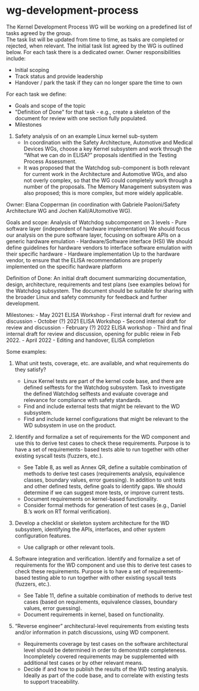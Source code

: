 # wg-development-process
The Kernel Development Process WG will be working on a predefined list of tasks agreed by the group.  
The task list will be updated from time to time, as tsaks are completed or rejected, when relevant.
The initial task list agreed by the WG is outlined below.
For each task there is a dedicated owner.  Owner responsibilities include:
   - Initial scoping 
   - Track status and provide leadership
   - Handover / park the task if they can no longer spare the time to own

For each task we define:
  - Goals and scope of the topic
  - "Definition of Done" for that task - e.g., create a skeleton of the document for review with one section fully populated.
  - Milestones

1. Safety analysis of on an example Linux kernel sub-system
     - In coordination with the Safety Architecture, Automotive and Medical Devices WGs, choose a key Kernel subsystem and work through the “What we can do in ELISA?” proposals        identified in the Testing Process Assessment.
     - It was proposed that the Watchdog sub-component is both relevant for current work in the Architecture and Automotive WGs, and also not overly complex, so that the WG            could completely work through a number of the proposals. The Memory Management subsystem was also proposed; this is more complex, but more widely applicable.

Owner:  Elana Copperman (in coordination with Gabriele Paoloni/Safety Architecture WG and Jochen Kall/AUtomotive WG).

Goals and scope:  Analysis of Watchdog subcomponent on 3 levels
      - Pure software layer (independent of hardware implementation)
            We should focus our analysis on the pure software layer, focusing on software APIs on a generic hardware emulation
      - Hardware/Software interface (HSI)
            We should define guidelines for hardware vendors to interface software emulation with their specific hardware
      - Hardware implementation
            Up to the hardware vendor, to ensure that the ELISA recommendations are properly implemented on the specific hardware platform
            
Definition of Done:  An initial draft document summarizing documentation, design, architecture, requirements and test plans (see examples below) for the Watchdog subsystem.  The document should be suitable for sharing with the broader Linux and safety community for feedback and further development.

Milestones:
      - May 2021 ELISA Workshop - First internal draft for review and discussion
      - October (?) 2021 ELISA Workshop - Second internal draft for review and discussion
      - February (?) 2022 ELISA workshop - Third and final internal draft for review and discussion, opening for public reiew in Feb 2022.
      - April 2022 - Editing and handover, ELISA completion

Some examples:
1. What unit tests, coverage, etc. are available, and what requirements do they satisfy?
      - Linux Kernel tests are part of the kernel code base, and there are defined selftests for the Watchdog subsystem. Task to investigate the defined Watchdog selftests and 	         evaluate coverage and relevance for compliance with safety standards.
      - Find and include external tests that might be relevant to the WD subsystem.
      - Find and include kernel configurations that might be relevant to the WD subsystem in use on the product.

2. Identify and formalize a set of requirements for the WD component and use this to derive test cases to check these requirements. Purpose is to have a set of requirements- based tests able to run together with other existing syscall tests (fuzzers, etc.).
      - See Table 8, as well as Annex QR, define a suitable combination of methods to derive test cases (requirements analysis, equivalence classes, boundary values, error              guessing). In addition to unit tests and other defined tests, define goals to identify gaps. We should determine if we can suggest more tests, or improve current                tests.
      - Document requirements on kernel-based functionality.
      - Consider formal methods for generation of test cases (e.g., Daniel B.’s work on RT formal verification).

3. Develop a checklist or skeleton system architecture for the WD subsystem, identifying the APIs, interfaces, and other system configuration features.
      - Use callgraph or other relevant tools.

4. Software integration and verification. Identify and formalize a set of requirements for the WD component and use this to derive test cases to check these requirements. Purpose is to have a set of requirements-based testing able to run together with other existing syscall tests (fuzzers, etc.).
      - See Table 11, define a suitable combination of methods to derive test cases (based on requirements, equivalence classes, boundary values, error guessing). 	 	
      - Document requirements in kernel, based on functionality.

5. “Reverse engineer” architectural-level requirements from existing tests and/or 	information in patch discussions, using WD component. 	
      - Requirements coverage by test cases on the software architectural level should be determined in order to demonstrate completeness. Incompletely covered requirements may          be supplemented with additional test cases or by other relevant means.
      - Decide if and how to publish the results of the WD testing analysis. Ideally as part of the code base, and to correlate with existing tests to support traceability.

